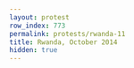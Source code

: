 ```yaml
---
layout: protest
row_index: 773
permalink: protests/rwanda-11
title: Rwanda, October 2014
hidden: true
---
```

